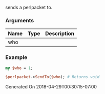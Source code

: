 sends a perlpacket to.
### Arguments
**Name**|**Type**|**Description**
:---|:---|:---
who||

### Example

```perl
my $who = 1;

$perlpacket->SendTo($who); # Returns void
```


Generated On 2018-04-29T00:30:15-07:00